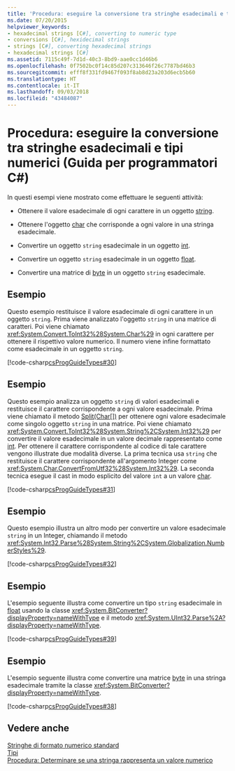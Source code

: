 ```yaml
---
title: 'Procedura: eseguire la conversione tra stringhe esadecimali e tipi numerici (Guida per programmatori C#)'
ms.date: 07/20/2015
helpviewer_keywords:
- hexadecimal strings [C#], converting to numeric type
- conversions [C#], hexidecimal strings
- strings [C#], converting hexadecimal strings
- hexadecimal strings [C#]
ms.assetid: 7115c49f-7d1d-40c3-8bd9-aae0cc1d46b6
ms.openlocfilehash: 0f7502bc0f14c85d207c313646f26c7787bd46b3
ms.sourcegitcommit: efff8f331fd9467f093f8ab8d23a203d6ecb5b60
ms.translationtype: HT
ms.contentlocale: it-IT
ms.lasthandoff: 09/03/2018
ms.locfileid: "43484087"
---
```

# <a name="how-to-convert-between-hexadecimal-strings-and-numeric-types-c-programming-guide"></a>Procedura: eseguire la conversione tra stringhe esadecimali e tipi numerici (Guida per programmatori C#)
In questi esempi viene mostrato come effettuare le seguenti attività:  
  
-   Ottenere il valore esadecimale di ogni carattere in un oggetto [string](../../../csharp/language-reference/keywords/string.md).  
  
-   Ottenere l'oggetto [char](../../../csharp/language-reference/keywords/char.md) che corrisponde a ogni valore in una stringa esadecimale.  
  
-   Convertire un oggetto `string` esadecimale in un oggetto [int](../../../csharp/language-reference/keywords/int.md).  
  
-   Convertire un oggetto `string` esadecimale in un oggetto [float](../../../csharp/language-reference/keywords/float.md).  
  
-   Convertire una matrice di [byte](../../../csharp/language-reference/keywords/byte.md) in un oggetto `string` esadecimale.  
  
## <a name="example"></a>Esempio  
 Questo esempio restituisce il valore esadecimale di ogni carattere in un oggetto `string`. Prima viene analizzato l'oggetto `string` in una matrice di caratteri. Poi viene chiamato <xref:System.Convert.ToInt32%28System.Char%29> in ogni carattere per ottenere il rispettivo valore numerico. Il numero viene infine formattato come esadecimale in un oggetto `string`.  
  
 [!code-csharp[csProgGuideTypes#30](../../../csharp/programming-guide/nullable-types/codesnippet/CSharp/how-to-convert-between-hexadecimal-strings-and-numeric-types_1.cs)]  
  
## <a name="example"></a>Esempio  
 Questo esempio analizza un oggetto `string` di valori esadecimali e restituisce il carattere corrispondente a ogni valore esadecimale. Prima viene chiamato il metodo [Split(Char\[\])](xref:System.String.Split(System.Char[])) per ottenere ogni valore esadecimale come singolo oggetto `string` in una matrice. Poi viene chiamato <xref:System.Convert.ToInt32%28System.String%2CSystem.Int32%29> per convertire il valore esadecimale in un valore decimale rappresentato come [int](../../../csharp/language-reference/keywords/int.md). Per ottenere il carattere corrispondente al codice di tale carattere vengono illustrate due modalità diverse. La prima tecnica usa `string` che restituisce il carattere corrispondente all'argomento Integer come <xref:System.Char.ConvertFromUtf32%28System.Int32%29>. La seconda tecnica esegue il cast in modo esplicito del valore `int` a un valore [char](../../../csharp/language-reference/keywords/char.md).  
  
 [!code-csharp[csProgGuideTypes#31](../../../csharp/programming-guide/nullable-types/codesnippet/CSharp/how-to-convert-between-hexadecimal-strings-and-numeric-types_2.cs)]  
  
## <a name="example"></a>Esempio  
 Questo esempio illustra un altro modo per convertire un valore esadecimale `string` in un Integer, chiamando il metodo <xref:System.Int32.Parse%28System.String%2CSystem.Globalization.NumberStyles%29>.  
  
 [!code-csharp[csProgGuideTypes#32](../../../csharp/programming-guide/nullable-types/codesnippet/CSharp/how-to-convert-between-hexadecimal-strings-and-numeric-types_3.cs)]  
  
## <a name="example"></a>Esempio  
 L'esempio seguente illustra come convertire un tipo `string` esadecimale in [float](../../../csharp/language-reference/keywords/float.md) usando la classe <xref:System.BitConverter?displayProperty=nameWithType> e il metodo <xref:System.UInt32.Parse%2A?displayProperty=nameWithType>.  
  
 [!code-csharp[csProgGuideTypes#39](../../../csharp/programming-guide/nullable-types/codesnippet/CSharp/how-to-convert-between-hexadecimal-strings-and-numeric-types_4.cs)]  
  
## <a name="example"></a>Esempio  
 L'esempio seguente illustra come convertire una matrice [byte](../../../csharp/language-reference/keywords/byte.md) in una stringa esadecimale tramite la classe <xref:System.BitConverter?displayProperty=nameWithType>.  
  
 [!code-csharp[csProgGuideTypes#38](../../../csharp/programming-guide/nullable-types/codesnippet/CSharp/how-to-convert-between-hexadecimal-strings-and-numeric-types_5.cs)]  
  
## <a name="see-also"></a>Vedere anche  
 [Stringhe di formato numerico standard](../../../standard/base-types/standard-numeric-format-strings.md)  
 [Tipi](../../../csharp/programming-guide/types/index.md)  
 [Procedura: Determinare se una stringa rappresenta un valore numerico](../../../csharp/programming-guide/strings/how-to-determine-whether-a-string-represents-a-numeric-value.md)
